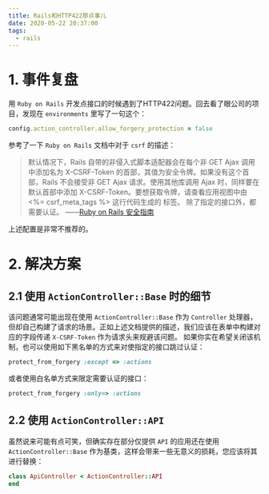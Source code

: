 ```yaml
---
title: Rails和HTTP422那点事儿
date: 2020-05-22 20:37:00
tags: 
  - rails
---
```

# 1. 事件复盘
用 `Ruby on Rails` 开发点接口的时候遇到了HTTP422问题。回去看了眼公司的项目，发现在 `environments` 里写了一句这个：
~~~ ruby
config.action_controller.allow_forgery_protection = false
~~~
参考了一下 `Ruby on Rails` 文档中对于 `csrf` 的描述：
> 默认情况下，Rails 自带的非侵入式脚本适配器会在每个非 GET Ajax 调用中添加名为 X-CSRF-Token 的首部，其值为安全令牌。如果没有这个首部，Rails 不会接受非 GET Ajax 请求。使用其他库调用 Ajax 时，同样要在默认首部中添加 X-CSRF-Token。要想获取令牌，请查看应用视图中由 <%= csrf_meta_tags %> 这行代码生成的 <meta name='csrf-token' content='THE-TOKEN'> 标签。
除了指定的接口外，都需要认证。
> ——[Ruby on Rails 安全指南](https://ruby-china.github.io/rails-guides/security.html#csrf-countermeasures)

上述配置是非常不推荐的。

# 2. 解决方案
## 2.1 使用 `ActionController::Base` 时的细节
该问题通常可能出现在使用 `ActionController::Base` 作为 `Controller` 处理器，但却自己构建了请求的场景。正如上述文档提供的描述，我们应该在表单中构建对应的字段传递 `X-CSRF-Token` 作为请求头来规避该问题。
如果你实在希望关闭该机制，也可以使用如下黑名单的方式来对使指定的接口跳过认证：
~~~ ruby
protect_from_forgery :except => :actions
~~~
或者使用白名单方式来限定需要认证的接口：
~~~ ruby
protect_from_forgery :only=> :actions
~~~
## 2.2 使用 `ActionController::API` 
虽然说来可能有点可笑，但确实存在部分仅提供 `API` 的应用还在使用 `ActionController::Base` 作为基类，这样会带来一些无意义的损耗，您应该将其进行替换：
~~~ ruby
class ApiController < ActionController::API
end
~~~